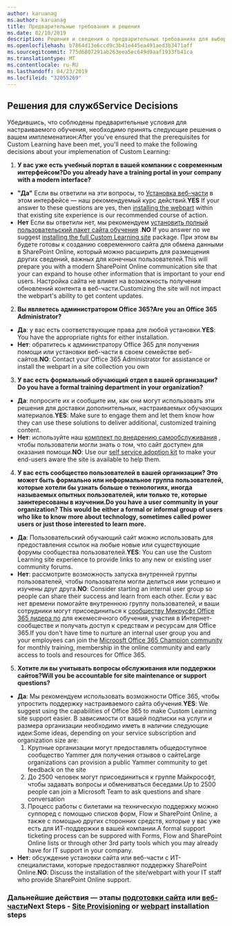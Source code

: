 ```yaml
---
author: karuanag
ms.author: karuanag
title: Предварительные требования и решения
ms.date: 02/10/2019
description: Решения и сведения о предварительных требованиях для выборочной установки и настройки обучения
ms.openlocfilehash: b7864d13e6ccd9c3b41e445ea491aed3b3471aff
ms.sourcegitcommit: 775d6807291ab263eea5ec649d9aaf1933fb41ca
ms.translationtype: MT
ms.contentlocale: ru-RU
ms.lasthandoff: 04/23/2019
ms.locfileid: "32055269"
---
```

## <a name="service-decisions"></a><span data-ttu-id="eeee8-103">Решения для служб</span><span class="sxs-lookup"><span data-stu-id="eeee8-103">Service Decisions</span></span>

<span data-ttu-id="eeee8-104">Убедившись, что соблюдены предварительные условия для настраиваемого обучения, необходимо принять следующие решения о вашем имплеменатион:</span><span class="sxs-lookup"><span data-stu-id="eeee8-104">After you've ensured that the prerequisites for Custom Learning have been met, you'll need to make the following decisions about your implemenation of Custom Learning:</span></span>

1. <span data-ttu-id="eeee8-105">**У вас уже есть учебный портал в вашей компании с современным интерфейсом?**</span><span class="sxs-lookup"><span data-stu-id="eeee8-105">**Do you already have a training portal in your company with a modern interface?**</span></span>

- <span data-ttu-id="eeee8-106">**"Да"** Если вы ответили на эти вопросы, то [Установка веб-части](installwebpart.md) в этом интерфейсе — наш рекомендуемый курс действий.</span><span class="sxs-lookup"><span data-stu-id="eeee8-106">**YES** If your answer to these questions are yes, then [installing the webpart](installwebpart.md) within that existing site experience is our recommended course of action.</span></span>
- <span data-ttu-id="eeee8-107">**Нет** Если вы ответили нет, мы рекомендуем [установить полный пользовательский пакет сайта обучения](installsitepackage.md) .</span><span class="sxs-lookup"><span data-stu-id="eeee8-107">**NO** If you answer no we suggest [installing the full Custom Learning site](installsitepackage.md) package.</span></span>  <span data-ttu-id="eeee8-108">При этом вы будете готовы к созданию современного сайта для обмена данными в SharePoint Online, который можно расширить для размещения других сведений, важных для конечных пользователей.</span><span class="sxs-lookup"><span data-stu-id="eeee8-108">This will prepare you with a modern SharePoint Online communication site that your can expand to house other information that is important to your end users.</span></span>  <span data-ttu-id="eeee8-109">Настройка сайта не влияет на возможность получения обновлений контента в веб-части.</span><span class="sxs-lookup"><span data-stu-id="eeee8-109">Customizing the site will not impact the webpart's ability to get content updates.</span></span> 

2. <span data-ttu-id="eeee8-110">**Вы являетесь администратором Office 365?**</span><span class="sxs-lookup"><span data-stu-id="eeee8-110">**Are you an Office 365 Administrator?**</span></span>

- <span data-ttu-id="eeee8-111">**Да**: у вас есть соответствующие права для любой установки.</span><span class="sxs-lookup"><span data-stu-id="eeee8-111">**YES**:  You have the appropriate rights for either installation.</span></span>
- <span data-ttu-id="eeee8-112">**Нет**: обратитесь к администратору Office 365 для получения помощи или установки веб-части в своем семействе веб-сайтов.</span><span class="sxs-lookup"><span data-stu-id="eeee8-112">**NO**: Contact your Office 365 Administrator for assistance or install the webpart in a site collection you own</span></span>

3. <span data-ttu-id="eeee8-113">**У вас есть формальный обучающий отдел в вашей организации?**</span><span class="sxs-lookup"><span data-stu-id="eeee8-113">**Do you have a formal training department in your organization?**</span></span>

- <span data-ttu-id="eeee8-114">**Да**: попросите их и сообщите им, как они могут использовать эти решения для доставки дополнительных, настраиваемых обучающих материалов.</span><span class="sxs-lookup"><span data-stu-id="eeee8-114">**YES**:  Make sure to engage them and let them know how they can use these solutions to deliver additional, customized training content.</span></span>
- <span data-ttu-id="eeee8-115">**Нет**: используйте наш [комплект по внедрению самообслуживания](driveadoption.md) , чтобы пользователи могли знать о том, что сайт доступен для оказания помощи.</span><span class="sxs-lookup"><span data-stu-id="eeee8-115">**NO**:  Use our [self service adoption kit](driveadoption.md) to make your end-users aware the site is available to help them.</span></span>

4. <span data-ttu-id="eeee8-116">**У вас есть сообщество пользователей в вашей организации?  Это может быть формально или неформальное группа пользователей, которые хотели бы узнать больше о технологиях, иногда называемых опытных пользователей, или только те, которые заинтересованы в изучении.**</span><span class="sxs-lookup"><span data-stu-id="eeee8-116">**Do you have a user community in your organization?  This would be either a formal or informal group of users who like to know more about technology, sometimes called power users or just those interested to learn more.**</span></span>

- <span data-ttu-id="eeee8-117">**Да**: Пользовательский обучающий сайт можно использовать для предоставления ссылок на любые новые или существующие форумы сообщества пользователей.</span><span class="sxs-lookup"><span data-stu-id="eeee8-117">**YES**:  You can use the Custom Learning site experience to provide links to any new or existing user community forums.</span></span>
- <span data-ttu-id="eeee8-118">**Нет**: рассмотрите возможность запуска внутренней группы пользователей, чтобы пользователи могли делиться ими успешно и изучены друг друга.</span><span class="sxs-lookup"><span data-stu-id="eeee8-118">**NO**:  Consider starting an internal user group so people can share their success and learn from each other.</span></span>  <span data-ttu-id="eeee8-119">Если у вас нет времени помогайте внутреннюю группу пользователей, и ваши сотрудники могут присоединиться к [сообществу Микрусфт Office 365 лидера по](https://aka.ms/O365Champions) для ежемесячного обучения, участия в Интернет-сообществе и получать доступ к средствам и ресурсам для Office 365.</span><span class="sxs-lookup"><span data-stu-id="eeee8-119">If you don't have time to nurture an internal user group you and your employees can join the [Microosft Office 365 Champion community](https://aka.ms/O365Champions) for monthly training, membership in the online community and early access to tools and resources for Office 365.</span></span>

5.  <span data-ttu-id="eeee8-120">**Хотите ли вы учитывать вопросы обслуживания или поддержки сайтов?**</span><span class="sxs-lookup"><span data-stu-id="eeee8-120">**Will you be accountable for site maintenance or support questions?**</span></span>

- <span data-ttu-id="eeee8-121">**Да**: Мы рекомендуем использовать возможности Office 365, чтобы упростить поддержку настраиваемого сайта обучения.</span><span class="sxs-lookup"><span data-stu-id="eeee8-121">**YES**: We suggest using the capabilities of Office 365 to make Custom Learning site support easier.</span></span>  <span data-ttu-id="eeee8-122">В зависимости от вашей подписки на услуги и размера организации необходимо иметь в наличии следующие идеи:</span><span class="sxs-lookup"><span data-stu-id="eeee8-122">Some ideas, depending on your service subscription and organization size are:</span></span>
    1. <span data-ttu-id="eeee8-123">Крупные организации могут предоставлять общедоступное сообщество Yammer для получения отзывов о сайте</span><span class="sxs-lookup"><span data-stu-id="eeee8-123">Large organizations can provision a public Yammer community to get feedback on the site</span></span>
    2. <span data-ttu-id="eeee8-124">До 2500 человек могут присоединиться к группе Майкрософт, чтобы задавать вопросы и обмениваться беседами.</span><span class="sxs-lookup"><span data-stu-id="eeee8-124">Up to 2500 people can join a Microsoft Team to ask questions and share conversation</span></span>
    3. <span data-ttu-id="eeee8-125">Процесс работы с билетами на техническую поддержку можно суппоред с помощью списков форм, Flow и SharePoint Online, а также с помощью других сторонних средств, которые у вас уже есть для ИТ-поддержки в вашей компании.</span><span class="sxs-lookup"><span data-stu-id="eeee8-125">A formal support ticketing process can be suppored with Forms, Flow and SharePoint Online lists or through other 3rd party tools which you may already have for IT support in your company.</span></span> 
- <span data-ttu-id="eeee8-126">**Нет**: обсуждение установки сайта или веб-части с ИТ-специалистами, которые предоставляют поддержку SharePoint Online.</span><span class="sxs-lookup"><span data-stu-id="eeee8-126">**NO**:  Discuss the installation of the site/webpart with your IT staff who provide SharePoint Online support.</span></span>  

### <a name="next-steps---site-provisioning-or-webpart-installation-steps"></a><span data-ttu-id="eeee8-127">Дальнейшие действия — этапы [подготовки сайта](installsitepackage.md) или [веб-части](installwebpart.md)</span><span class="sxs-lookup"><span data-stu-id="eeee8-127">Next Steps - [Site Provisioning](installsitepackage.md) or [webpart](installwebpart.md) installation steps</span></span>